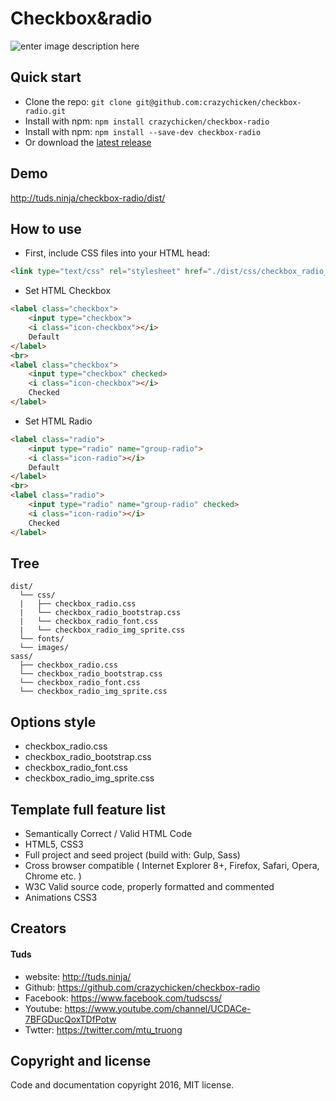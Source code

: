 # Checkbox&radio

![enter image description here](http://tuds.ninja/checkbox-radio/dist/images/about-checkbox-radio.png)

## Quick start
* Clone the repo: `git clone git@github.com:crazychicken/checkbox-radio.git`
* Install with npm: `npm install crazychicken/checkbox-radio`
* Install with npm: `npm install --save-dev checkbox-radio`
* Or download the [latest release](https://github.com/crazychicken/checkbox-radio/archive/master.zip)

## Demo
http://tuds.ninja/checkbox-radio/dist/

## How to use

* First, include CSS files into your HTML head:
```html
<link type="text/css" rel="stylesheet" href="./dist/css/checkbox_radio_img_sprite.css">
```

* Set HTML Checkbox
```html
<label class="checkbox">
    <input type="checkbox">
    <i class="icon-checkbox"></i>
    Default
</label>
<br>
<label class="checkbox">
    <input type="checkbox" checked>
    <i class="icon-checkbox"></i>
    Checked
</label>
```

* Set HTML Radio
```html
<label class="radio">
    <input type="radio" name="group-radio">
    <i class="icon-radio"></i>
    Default
</label>
<br>
<label class="radio">
    <input type="radio" name="group-radio" checked>
    <i class="icon-radio"></i>
    Checked
</label>
```

## Tree
```
dist/
  └── css/
  |   ├── checkbox_radio.css
  |   └── checkbox_radio_bootstrap.css
  |   └── checkbox_radio_font.css
  |   └── checkbox_radio_img_sprite.css
  └── fonts/
  └── images/
sass/
  ├── checkbox_radio.css
  └── checkbox_radio_bootstrap.css
  └── checkbox_radio_font.css
  └── checkbox_radio_img_sprite.css
```

## Options style

* checkbox_radio.css
* checkbox_radio_bootstrap.css
* checkbox_radio_font.css
* checkbox_radio_img_sprite.css

## Template full feature list

* Semantically Correct / Valid HTML Code
* HTML5, CSS3
* Full project and seed project (build with: Gulp, Sass)
* Cross browser compatible ( Internet Explorer 8+, Firefox, Safari, Opera, Chrome etc. )
* W3C Valid source code, properly formatted and commented
* Animations CSS3

## Creators

#### Tuds
* website: http://tuds.ninja/
* Github:   https://github.com/crazychicken/checkbox-radio
* Facebook: https://www.facebook.com/tudscss/
* Youtube:  https://www.youtube.com/channel/UCDACe-7BFGDucQoxTDfPotw
* Twtter:   https://twitter.com/mtu_truong

## Copyright and license

Code and documentation copyright 2016, MIT license.
